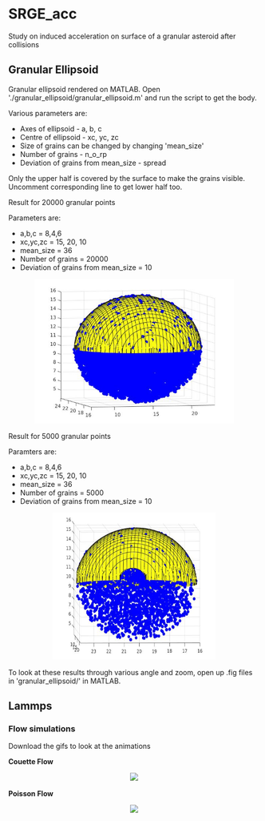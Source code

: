 # SRGE_acc
Study on induced acceleration on surface of a granular asteroid after collisions

## Granular Ellipsoid
Granular ellipsoid rendered on MATLAB. Open './granular_ellipsoid/granular_ellipsoid.m' and run the script to get the body.

Various parameters are:
 * Axes of ellipsoid - a, b, c
 * Centre of ellipsoid - xc, yc, zc
 * Size of grains can be changed by changing 'mean_size'
 * Number of grains - n_o_rp
 * Deviation of grains from mean_size - spread
 
Only the upper half is covered by the surface to make the grains visible. Uncomment corresponding line to get 
lower half too.

Result for 20000 granular points

Parameters are:
 * a,b,c = 8,4,6
 * xc,yc,zc = 15, 20, 10
 * mean_size = 36
 * Number of grains = 20000
 * Deviation of grains from mean_size = 10

<p align="center">
  <img width="399" height="289" src="https://raw.githubusercontent.com/Stav42/SRGE_acc/main/granular_ellipsoid/granular_ellipsoid_20000.png">
</p>

Result for 5000 granular points

Paramters are:
 * a,b,c = 8,4,6
 * xc,yc,zc = 15, 20, 10
 * mean_size = 36
 * Number of grains = 5000
 * Deviation of grains from mean_size = 10

<p align="center">
  <img width="326" height="294" src="https://raw.githubusercontent.com/Stav42/SRGE_acc/main/granular_ellipsoid/granular_ellipsoid_5000.jpg">
</p>

To look at these results through various angle and zoom, open up .fig files in 'granular_ellipsoid/' in MATLAB.


## Lammps 

### Flow simulations

Download the gifs to look at the animations

**Couette Flow**
<p align="center">
  <img src="https://raw.githubusercontent.com/Stav42/SRGE_acc/main/lammps/flow/couette.gif">
</p>

**Poisson Flow**
<p align="center">
  <img src="https://raw.githubusercontent.com/Stav42/SRGE_acc/main/lammps/flow/pois.gif">
</p>




